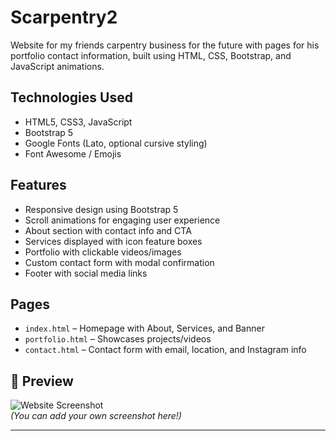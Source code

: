 # Scarpentry2
Website for my friends carpentry business for the future with pages for his portfolio contact information, built using HTML, CSS, Bootstrap, and JavaScript animations.


## Technologies Used

- HTML5, CSS3, JavaScript
- Bootstrap 5
- Google Fonts (Lato, optional cursive styling)
- Font Awesome / Emojis


## Features

- Responsive design using Bootstrap 5
- Scroll animations for engaging user experience
- About section with contact info and CTA
- Services displayed with icon feature boxes
- Portfolio with clickable videos/images
- Custom contact form with modal confirmation
- Footer with social media links

## Pages

- `index.html` – Homepage with About, Services, and Banner
- `portfolio.html` – Showcases projects/videos
- `contact.html` – Contact form with email, location, and Instagram info

## 📸 Preview

![Website Screenshot](images/screenshot.jpg)  
*(You can add your own screenshot here!)*





---

